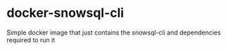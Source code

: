 # docker-snowsql-cli
Simple docker image that just contains the snowsql-cli and dependencies required to run it

